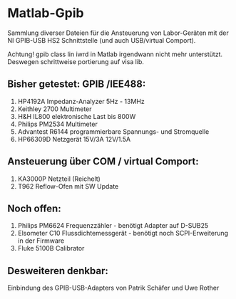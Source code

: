 # Matlab-Gpib
Sammlung diverser Dateien für die Ansteuerung von Labor-Geräten
mit der NI GPIB-USB HS2 Schnittstelle (und auch USB/virtual Comport).

Achtung! gpib class lin iwrd in Matlab irgendwann nicht mehr unterstützt.
Deswegen schrittweise portierung auf visa lib.

Bisher getestet:
GPIB /IEE488:
----------------
1) HP4192A Impedanz-Analyzer 5Hz - 13MHz
2) Keithley 2700 Multimeter
3) H&H IL800 elektronische Last bis 800W
4) Philips PM2534 Multimeter
5) Advantest R6144 programmierbare Spannungs- und Stromquelle
6) HP66309D Netzgerät 15V/3A 12V/1.5A

Ansteuerung über COM / virtual Comport:
----------------------------------------
1) KA3000P Netzteil (Reichelt)
2) T962 Reflow-Ofen mit SW Update

Noch offen:
----------------------------------------
1) Philips PM6624 Frequenzzähler - benötigt Adapter auf D-SUB25
2) Elsometer C10 Flussdichtemessgerät - benötigt noch SCPI-Erweiterung in der Firmware
3) Fluke 5100B Calibrator

   
Desweiteren denkbar:
-----------------------------
Einbindung des GPIB-USB-Adapters von Patrik Schäfer und Uwe Rother


